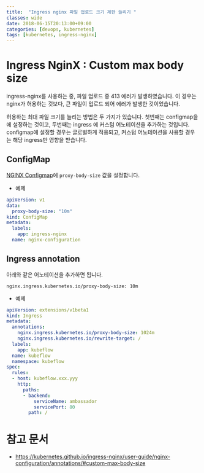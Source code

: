 ```yaml
---
title:  "Ingress nginx 파일 업로드 크기 제한 늘리기 "
classes: wide
date: 2018-06-15T20:13:00+09:00
categories: [devops, kubernetes]
tags: [kubernetes, ingress-nginx]
---
```


# Ingress NginX : Custom max body size
ingress-nginx를 사용하는 중, 파일 업로드 중 413 에러가 발생하였습니다.
이 경우는 nginx가 허용하는 것보다, 큰 파일이 업로드 되어 에러가 발생한 것이었습니다.

허용하는 최대 파일 크기를 늘리는 방법은 두 가지가 있습니다.
첫번째는 configmap을 에 설정하는 것이고, 두번째는 ingress 에 커스텀 어노테이션을 추가하는 것입니다.
configmap에 설정할 경우는 글로벌하게 적용되고, 커스텀 어노테이션을 사용할 경우는 해당 ingress만 영향을 받습니다.


## ConfigMap
[NGINX Configmap](https://kubernetes.github.io/ingress-nginx/user-guide/nginx-configuration/configmap/#proxy-body-size)에 ```proxy-body-size``` 값을 설정합니다.

- 예제
```yaml
apiVersion: v1
data:
  proxy-body-size: "10m"
kind: ConfigMap
metadata:
  labels:
    app: ingress-nginx
  name: nginx-configuration
```

## Ingress annotation
아래와 같은 어노테이션을 추가하면 됩니다.
```
nginx.ingress.kubernetes.io/proxy-body-size: 10m
```
- 예제
```yaml
apiVersion: extensions/v1beta1
kind: Ingress
metadata:
  annotations:
    nginx.ingress.kubernetes.io/proxy-body-size: 1024m
    nginx.ingress.kubernetes.io/rewrite-target: /
  labels:
    app: kubeflow
  name: kubeflow
  namespace: kubeflow
spec:
  rules:
  - host: kubeflow.xxx.yyy
    http:
      paths:
      - backend:
          serviceName: ambassador
          servicePort: 80
        path: /
```


# 참고 문서
- <https://kubernetes.github.io/ingress-nginx/user-guide/nginx-configuration/annotations/#custom-max-body-size>
